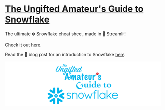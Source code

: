 # [The Ungifted Amateur's Guide to Snowflake](https://snow-flake-cheat-sheet.streamlit.app/)

The ultimate ❄️ Snowflake cheat sheet, made in 🎈 Streamlit! 

Check it out [here](https://snow-flake-cheat-sheet.streamlit.app/).

Read the 📄 blog post for an introduction to Snowflake [here](https://medium.com/snowflake/the-ungifted-amateurs-guide-to-snowflake-449284e4bd72).

[<img src="logo/ungifted_amateur_v5.png" >](https://sophisticated-palette.streamlit.app/)
